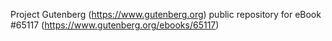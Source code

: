 Project Gutenberg (https://www.gutenberg.org) public repository for
eBook #65117 (https://www.gutenberg.org/ebooks/65117)
